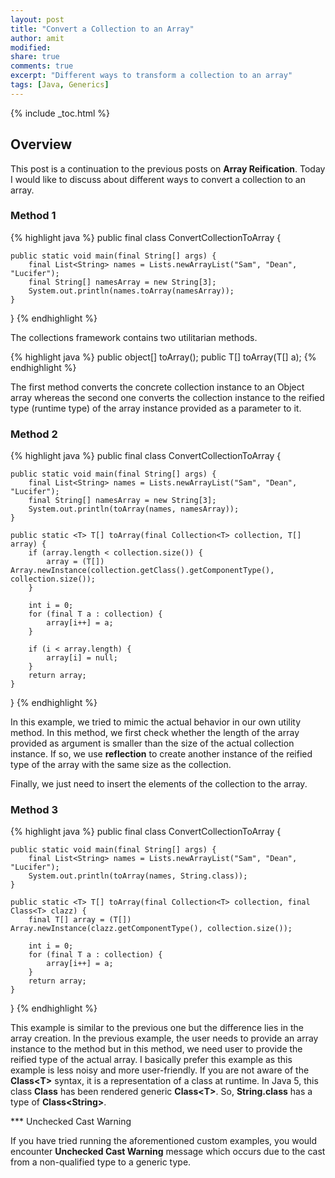 ```yaml
---
layout: post
title: "Convert a Collection to an Array"
author: amit
modified:
share: true
comments: true
excerpt: "Different ways to transform a collection to an array"
tags: [Java, Generics]
---
```


{% include _toc.html %}

## Overview

This post is a continuation to the previous posts on **Array Reification**. Today I would like to discuss about different ways to convert a collection to an array.

### Method 1

{% highlight java %}
public final class ConvertCollectionToArray {

	public static void main(final String[] args) {
		final List<String> names = Lists.newArrayList("Sam", "Dean", "Lucifer");
		final String[] namesArray = new String[3];
		System.out.println(names.toArray(namesArray));
	}

}
{% endhighlight %}

The collections framework contains two utilitarian methods.

{% highlight java %}
public object[] toArray();
public <T> T[] toArray(T[] a);
{% endhighlight %}

The first method converts the concrete collection instance to an Object array whereas the second one converts the collection instance to the reified type (runtime type) of the array instance provided as a parameter to it.

### Method 2

{% highlight java %}
public final class ConvertCollectionToArray {

	public static void main(final String[] args) {
		final List<String> names = Lists.newArrayList("Sam", "Dean", "Lucifer");
		final String[] namesArray = new String[3];
		System.out.println(toArray(names, namesArray));
	}

	public static <T> T[] toArray(final Collection<T> collection, T[] array) {
		if (array.length < collection.size()) {
			array = (T[]) Array.newInstance(collection.getClass().getComponentType(), collection.size());
		}

		int i = 0;
		for (final T a : collection) {
			array[i++] = a;
		}

		if (i < array.length) {
			array[i] = null;
		}
		return array;
	}

}
{% endhighlight %}

In this example, we tried to mimic the actual behavior in our own utility method. In this method, we first check whether the length of the array provided as argument is smaller than the size of the actual collection instance. If so, we use **reflection** to create another instance of the reified type of the array with the same size as the collection.

Finally, we just need to insert the elements of the collection to the array.

### Method 3

{% highlight java %}
public final class ConvertCollectionToArray {

	public static void main(final String[] args) {
		final List<String> names = Lists.newArrayList("Sam", "Dean", "Lucifer");
		System.out.println(toArray(names, String.class));
	}

	public static <T> T[] toArray(final Collection<T> collection, final Class<T> clazz) {
		final T[] array = (T[]) Array.newInstance(clazz.getComponentType(), collection.size());

		int i = 0;
		for (final T a : collection) {
			array[i++] = a;
		}
		return array;
	}

}
{% endhighlight %}

This example is similar to the previous one but the difference lies in the array creation. In the previous example, the user needs to provide an array instance to the method but in this method, we need user to provide the reified type of the actual array. I basically prefer this example as this example is less noisy and more user-friendly. If you are not aware of the **Class&lt;T&gt;** syntax, it is a representation of a class at runtime. In Java 5, this class **Class** has been rendered generic **Class&lt;T&gt;**. So, **String.class** has a type of **Class&lt;String&gt;**.

*** Unchecked Cast Warning

If you have tried running the aforementioned custom examples, you would encounter **Unchecked Cast Warning** message which occurs due to the cast from a non-qualified type to a generic type.
